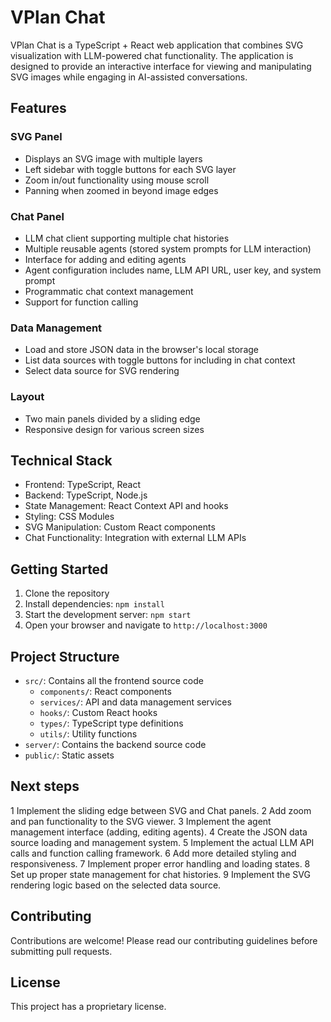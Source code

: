 # VPlan Chat

VPlan Chat is a TypeScript + React web application that combines SVG visualization with LLM-powered chat functionality. The application is designed to provide an interactive interface for viewing and manipulating SVG images while engaging in AI-assisted conversations.

## Features

### SVG Panel
- Displays an SVG image with multiple layers
- Left sidebar with toggle buttons for each SVG layer
- Zoom in/out functionality using mouse scroll
- Panning when zoomed in beyond image edges

### Chat Panel
- LLM chat client supporting multiple chat histories
- Multiple reusable agents (stored system prompts for LLM interaction)
- Interface for adding and editing agents
- Agent configuration includes name, LLM API URL, user key, and system prompt
- Programmatic chat context management
- Support for function calling

### Data Management
- Load and store JSON data in the browser's local storage
- List data sources with toggle buttons for including in chat context
- Select data source for SVG rendering

### Layout
- Two main panels divided by a sliding edge
- Responsive design for various screen sizes

## Technical Stack
- Frontend: TypeScript, React
- Backend: TypeScript, Node.js
- State Management: React Context API and hooks
- Styling: CSS Modules
- SVG Manipulation: Custom React components
- Chat Functionality: Integration with external LLM APIs

## Getting Started

1. Clone the repository
2. Install dependencies: `npm install`
3. Start the development server: `npm start`
4. Open your browser and navigate to `http://localhost:3000`

## Project Structure

- `src/`: Contains all the frontend source code
  - `components/`: React components
  - `services/`: API and data management services
  - `hooks/`: Custom React hooks
  - `types/`: TypeScript type definitions
  - `utils/`: Utility functions
- `server/`: Contains the backend source code
- `public/`: Static assets

## Next steps

1 Implement the sliding edge between SVG and Chat panels.
2 Add zoom and pan functionality to the SVG viewer.
3 Implement the agent management interface (adding, editing agents).
4 Create the JSON data source loading and management system.
5 Implement the actual LLM API calls and function calling framework.
6 Add more detailed styling and responsiveness.
7 Implement proper error handling and loading states.
8 Set up proper state management for chat histories.
9 Implement the SVG rendering logic based on the selected data source.

## Contributing

Contributions are welcome! Please read our contributing guidelines before submitting pull requests.

## License

This project has a proprietary license.
